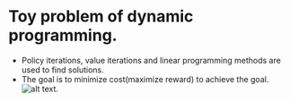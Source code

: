# Toy problem of dynamic programming.  
* Policy iterations, value iterations and linear programming methods are used to find solutions.  
* The goal is to minimize cost(maximize reward) to achieve the goal.  
![alt text](https://github.com/yiliu1/dynamic-programming/scenario.png).


